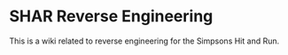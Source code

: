 # SHAR Reverse Engineering

This is a wiki related to reverse engineering for the Simpsons Hit and Run. 